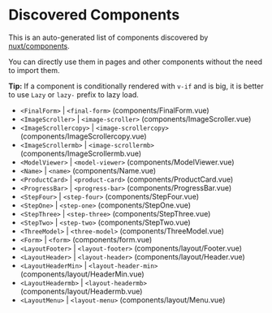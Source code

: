 # Discovered Components

This is an auto-generated list of components discovered by [nuxt/components](https://github.com/nuxt/components).

You can directly use them in pages and other components without the need to import them.

**Tip:** If a component is conditionally rendered with `v-if` and is big, it is better to use `Lazy` or `lazy-` prefix to lazy load.

- `<FinalForm>` | `<final-form>` (components/FinalForm.vue)
- `<ImageScroller>` | `<image-scroller>` (components/ImageScroller.vue)
- `<ImageScrollercopy>` | `<image-scrollercopy>` (components/ImageScrollercopy.vue)
- `<ImageScrollermb>` | `<image-scrollermb>` (components/ImageScrollermb.vue)
- `<ModelViewer>` | `<model-viewer>` (components/ModelViewer.vue)
- `<Name>` | `<name>` (components/Name.vue)
- `<ProductCard>` | `<product-card>` (components/ProductCard.vue)
- `<ProgressBar>` | `<progress-bar>` (components/ProgressBar.vue)
- `<StepFour>` | `<step-four>` (components/StepFour.vue)
- `<StepOne>` | `<step-one>` (components/StepOne.vue)
- `<StepThree>` | `<step-three>` (components/StepThree.vue)
- `<StepTwo>` | `<step-two>` (components/StepTwo.vue)
- `<ThreeModel>` | `<three-model>` (components/ThreeModel.vue)
- `<Form>` | `<form>` (components/form.vue)
- `<LayoutFooter>` | `<layout-footer>` (components/layout/Footer.vue)
- `<LayoutHeader>` | `<layout-header>` (components/layout/Header.vue)
- `<LayoutHeaderMin>` | `<layout-header-min>` (components/layout/HeaderMin.vue)
- `<LayoutHeadermb>` | `<layout-headermb>` (components/layout/Headermb.vue)
- `<LayoutMenu>` | `<layout-menu>` (components/layout/Menu.vue)
